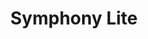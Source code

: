 ---
title: Symphony Lite

tagline: Informatica Design System

tags: [UI Library, Prototyping]

carousel_images: [infa-design-system-01.png, infa-design-system-02.png]

demo: https://kaizer1v.github.io/infa-components

thumbnail: infa_components.svg

challenge: To device a solution to increase speed in prototyping & testing features on products across Informatica.

result: A light weight component library with plug-and-play like elements. These elements could be copy-pasted in your HTML to build your interface.

role: |
  * Design and build a design system
  * Product prototyping
  * Conduct user validation & feedback and update the design
  * Build prototyping process within the design team

banner_image: infa-components-usage.gif

content_body: |
  As part of the design team at Informatica, we wanted to introduce rapid prototyping as a practice to build and test interfaces with our customers, first hand, without depending on the engineering team.

  ## The Approach

  Conducted basic research by talking to UI developers and observe the process used to build interfaces for products.

  **Insights**

  * Design team had to depend on UI developers for prototyping
  * UI developers used in-house framework, that couldn't work without back-end dependencies (Java, Servlets etc.) and data
  * A visual design language was required and tested on interfaces
  * Time consuming communications between developer and a designer

  ## The Solution

  A <a href="https://kaizer1v.github.io/infa-components" target="_blank">light weight design system</a> which enabled to build and iterate over prototypes faster and aligned to the visual-design language and specifications.

  ## Impact

  * Prototypes were built 2x times faster
  * Integrated within designer's workflow using Axure, enabling copy-paste of UI elements for designers across all teams
  * Eliminated dependencies on UI/Software Engineers
  * 10x lighter and no dependencies
  * Customisable by simply editing Javascript / HTML / CSS
  * Successfully implemented and tested prototypes building 50+ features across enterprise cloud products like [Data profiling](https://kaizer1v.github.io/profiling/) & [here](https://kaizer1v.github.io/profiling/page2.html?srNo=2)


  _Yes, the designers had to have little bit of HTML / CSS knowledge for customising the UI_

  **Components**

  The light weight library took into consideration the following

  1. Visual Design Elements - The typography, colours and icons as well as layouts
  2. Components & Atoms - Components consisted of elements which were re-used or sometimes even combined together to form more complex components. These ranged from simple input boxes to trees and accordians
  3. Language - The flow of interactions as well as the language used within the products
  4. Interactions - The interactions at multiple levels among simple and complex components

  **Usage**

  You can view the actual demo <a href="https://kaizer1v.github.io/profiling/" target="_blank">here</a> and <a href="https://kaizer1v.github.io/profiling/page2.html" target="_blank">here</a> respectively.

  Using the design system we were successfully able to iterate through building prptotypes at 2x speed and tested them with end users, who didn't even realise they were interacting with a prototype instead of an actual end product.

---